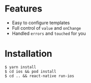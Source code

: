 # Features

- Easy to configure templates
- Full control of `value` and `onChange`
- Handled `errors` and `touched` for you

# Installation

```
$ yarn install
$ cd ios && pod install
$ cd .. && react-native run-ios
```
